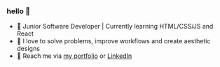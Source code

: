 ### hello 👋

- 🌱 Junior Software Developer | Currently learning HTML/CSS/JS and React
- 🌟 I love to solve problems, improve workflows and create aesthetic designs
- 💬 Reach me via [my portfolio](https://simranamin.com/) or [LinkedIn](https://www.linkedin.com/in/simran-amin/)

<!--
**noepse/noepse** is a ✨ _special_ ✨ repository because its `README.md` (this file) appears on your GitHub profile.

Here are some ideas to get you started:

- 🔭 I’m currently working on ...
- 🌱 I’m currently learning ...
- 👯 I’m looking to collaborate on ...
- 🤔 I’m looking for help with ...
- 💬 Ask me about ...
- 📫 How to reach me: ...
- 😄 Pronouns: ...
- ⚡ Fun fact: ...
-->
